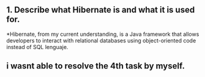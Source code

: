 ## 1. Describe what Hibernate is and what it is used for.

\*Hibernate, from my current understanding, is a Java framework that allows developers to interact with relational databases using object-oriented code instead of SQL lenguaje.

## i wasnt able to resolve the 4th task by myself.
